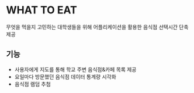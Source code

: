 # WHAT TO EAT
무엇을 먹을지 고민하는 대학생들을 위해 어플리케이션을 활용한 음식점 선택시간 단축 제공   
## 기능
* 사용자에게 지도를 통해 학교 주변 음식점&카페 목록 제공 
* 요일마다 방문했던 음식점 데이터 통계량 시각화
* 음식점 램덤 추첨
